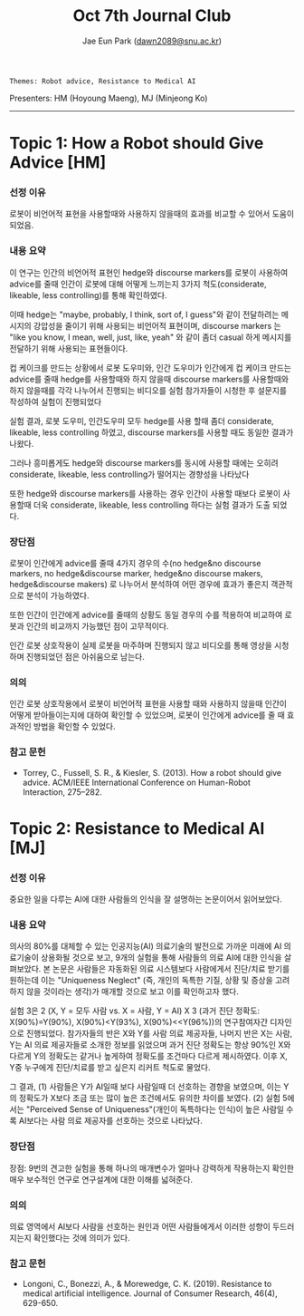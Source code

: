 ﻿---
layout: post
title: "Oct 7th Journal Club"
author: "Jae Eun Park (dawn2089@snu.ac.kr)"
---

    Themes: Robot advice, Resistance to Medical AI
Presenters: HM (Hoyoung Maeng), MJ (Minjeong Ko)

-----------------

# Topic 1: How a Robot should Give Advice [HM]

### **선정 이유**

로봇이 비언어적 표현을 사용할때와 사용하지 않을때의 효과를 비교할 수 있어서 도움이 되었음.

### **내용 요약**

이 연구는 인간의 비언어적 표현인 hedge와 discourse markers를 로봇이 사용하여 advice를 줄때 인간이 로봇에 대해 어떻게 느끼는지 3가지 척도(considerate, likeable, less controlling)를 통해 확인하였다.

이때 hedge는 "maybe, probably, I think, sort of, I guess"와 같이 전달하려는 메시지의 강압성을 줄이기 위해 사용되는 비언어적 표현이며, discourse markers 는 "like you know, I mean, well, just, like, yeah" 와 같이 좀더 casual 하게 메시지를 전달하기 위해 사용되는 표현들이다.

컵 케이크를 만드는 상황에서 로봇 도우미와, 인간 도우미가 인간에게 컵 케이크 만드는 advice를 줄때  hedge를 사용할때와 하지 않을때 discourse markers를 사용할때와 하지 않을때를 각각 나누어서 진행되는 비디오를 실험 참가자들이 시청한 후 설문지를 작성하여 실험이 진행되었다

실험 결과, 로봇 도우미, 인간도우미 모두 hedge를 사용 할때 좀더 considerate, likeable, less controlling 하였고, discourse markers를 사용할 때도 동일한 결과가 나왔다.

그러나 흥미롭게도 hedge와 discourse markers를 동시에 사용할 때에는 오히려 considerate, likeable, less controlling가 떨어지는 경향성을 나타났다

또한 hedge와 discourse markers를 사용하는 경우 인간이 사용할 때보다 로봇이 사용할때 더욱 considerate, likeable, less controlling 하다는 실험 결과가 도출 되었다.

### **장단점**

로봇이 인간에게 advice를 줄때 4가지 경우의 수(no hedge&no discourse markers, no hedge&discourse marker, hedge&no discourse makers, hedge&discourse makers) 로 나누어서 분석하여 어떤 경우에 효과가 좋은지 객관적으로 분석이 가능하였다.

또한 인간이 인간에게 advice를 줄때의 상황도 동일 경우의 수를 적용하여 비교하여 로봇과 인간의 비교까지 가능했던 점이 고무적이다.

인간 로봇 상호작용이 실제 로봇을 마주하며 진행되지 않고 비디오를 통해 영상을 시청하며 진행되었던 점은 아쉬움으로 남는다.

### **의의**

인간 로봇 상호작용에서 로봇이 비언어적 표현을 사용할 때와 사용하지 않을때 인간이 어떻게 받아들이는지에 대하여 확인할 수 있었으며, 로봇이 인간에게 advice를 줄 때 효과적인 방법을 확인할 수 있었다.

### **참고 문헌**

- Torrey, C., Fussell, S. R., & Kiesler, S. (2013). How a robot should give advice. ACM/IEEE International Conference on Human-Robot Interaction, 275–282.

# Topic 2: Resistance to Medical AI [MJ]

### **선정 이유**

중요한 일을 다루는 AI에 대한 사람들의 인식을 잘 설명하는 논문이어서 읽어보았다. 

### **내용 요약**

의사의 80%를 대체할 수 있는 인공지능(AI) 의료기술의 발전으로 가까운 미래에 AI 의료기술이 상용화될 것으로 보고, 9개의 실험을 통해 사람들의 의료 AI에 대한 인식을 살펴보았다. 본 논문은 사람들은 자동화된 의료 시스템보다 사람에게서 진단/치료 받기를 원하는데 이는  "Uniqueness Neglect" (즉, 개인의 독특한 기질, 상황 및 증상을 고려하지 않을 것이라는 생각)가 매개할 것으로 보고 이를 확인하고자 했다. 

실험 3은 2 (X, Y = 모두 사람 vs. X = 사람, Y = AI) X 3 (과거 진단 정확도: X(90%)=Y(90%), X(90%)<Y(93%), X(90%)<<Y(96%))의 연구참여자간 디자인으로 진행되었다. 참가자들의 반은 X와 Y를 사람 의료 제공자들, 나머지 반은 X는 사람, Y는 AI 의료 제공자들로 소개한 정보를 읽었으며 과거 진단 정확도는 항상 90%인 X와 다르게 Y의 정확도는 같거나 높게하여 정확도를 조건마다 다르게 제시하였다. 이후 X, Y중 누구에게 진단/치료를 받고 싶은지 리커트 척도로 물었다. 

그 결과, (1) 사람들은 Y가 AI일때 보다 사람일때 더 선호하는 경향을 보였으며, 이는 Y의 정확도가 X보다 조금 또는 많이 높은 조건에서도 유의한 차이를 보였다. (2) 실험 5에서는 "Perceived Sense of Uniqueness"(개인이 독특하다는 인식)이 높은 사람일 수록 AI보다는 사람 의료 제공자를 선호하는 것으로 나타났다.

### **장단점**

장점: 9번의 견고한 실험을 통해 하나의 매개변수가 얼마나 강력하게 작용하는지 확인한 매우 보수적인 연구로 연구설계에 대한 이해를 넓혀준다. 

### **의의**

의료 영역에서 AI보다 사람을 선호하는 원인과 어떤 사람들에게서 이러한 성향이 두드러지는지 확인했다는 것에 의미가 있다. 

### **참고 문헌**

- Longoni, C., Bonezzi, A., & Morewedge, C. K. (2019). Resistance to medical artificial intelligence. Journal of Consumer Research, 46(4), 629-650.
